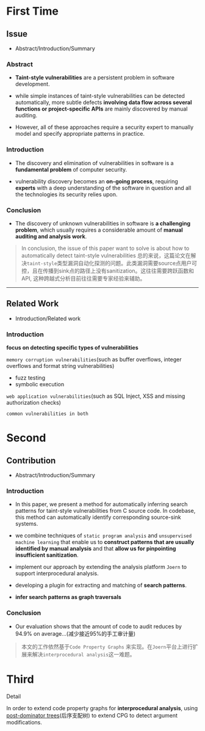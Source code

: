 # First Time



## Issue

* Abstract/Introduction/Summary

### Abstract

- **Taint-style vulnerabilities** are a persistent problem in software development.

- while simple instances of taint-style vulnerabilities can be detected automatically, more subtle defects **involving data flow across several functions or project-specific APIs** are mainly discovered by manual auditing.

- However, all of these approaches require a security expert to manually model and specify appropriate patterns in practice.

### Introduction

- The discovery and elimination of vulnerabilities in software is a **fundamental problem** of computer security.

- vulnerability discovery becomes an **on-going process**, requiring **experts** with a deep understanding of the software in question and all the technologies its security relies upon.
 
### Conclusion

- The discovery of unknown vulnerabilities in software is **a challenging problem**, which usually requires a considerable amount of **manual auditing and analysis work**.

> In conclusion, the issue of this paper want to solve is about how to automatically detect taint-style vulnerabilities
> 总的来说，这篇论文在解决`taint-style`类型漏洞自动化探测的问题。此类漏洞需要source点用户可控，且在传播到sink点的路径上没有sanitization。这往往需要跨跃函数和API, 这种跨越式分析目前往往需要专家经验来辅助。 

---

## Related Work

* Introduction/Related work

### Introduction

**focus on detecting specific types of vulnerabilities**

`memory corruption vulnerabilities`(such as buffer overflows, integer overflows and format string vulnerabilities)
- fuzz testing
- symbolic execution

`web application vulnerabilities`(such as SQL Inject, XSS and missing authorization checks)

`common vulnerabilities in both`


# Second

## Contribution

* Abstract/Introduction/Summary

### Introduction 

- In this paper, we present a method for automatically inferring search patterns for taint-style vulnerabilities from C source code. In codebase, this method can automatically identify corresponding source-sink systems.

- we combine techniques of `static program analysis` and `unsupervised machine learning` that enable us to **construct patterns that are usually identified by manual analysis** and that **allow us for pinpointing insufficient sanitization**.

- implement our approach by extending the analysis platform `Joern` to support interprocedural analysis.
- developing a plugin for extracting and matching of **search patterns**.
- **infer search patterns as graph traversals**


### Conclusion
- Our evaluation shows that the amount of code to audit reduces by 94.9%  on average...(减少接近95%的手工审计量)

> 本文的工作依然基于`Code Property Graphs` 来实现。在`Joern`平台上进行扩展来解决`interprocedural analysis`这一难题。


# Third

Detail

In order to extend code property graphs for **interprocedural analysis**, using [post-dominator trees](https://en.wikipedia.org/wiki/Dominator_(graph_theory))(后序支配树) to extend CPG to detect argument modifications. 

